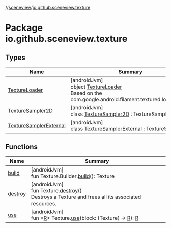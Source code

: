 //[sceneview](../../index.md)/[io.github.sceneview.texture](index.md)

# Package io.github.sceneview.texture

## Types

| Name | Summary |
|---|---|
| [TextureLoader](-texture-loader/index.md) | [androidJvm]<br>object [TextureLoader](-texture-loader/index.md)<br>Based on the com.google.android.filament.textured.loadTexture |
| [TextureSampler2D](-texture-sampler2-d/index.md) | [androidJvm]<br>class [TextureSampler2D](-texture-sampler2-d/index.md) : TextureSampler |
| [TextureSamplerExternal](-texture-sampler-external/index.md) | [androidJvm]<br>class [TextureSamplerExternal](-texture-sampler-external/index.md) : TextureSampler |

## Functions

| Name | Summary |
|---|---|
| [build](build.md) | [androidJvm]<br>fun Texture.Builder.[build](build.md)(): Texture |
| [destroy](destroy.md) | [androidJvm]<br>fun Texture.[destroy](destroy.md)()<br>Destroys a Texture and frees all its associated resources. |
| [use](use.md) | [androidJvm]<br>fun &lt;[R](use.md)&gt; Texture.[use](use.md)(block: (Texture) -&gt; [R](use.md)): [R](use.md) |
